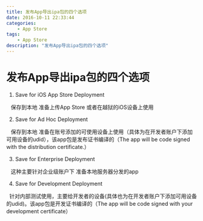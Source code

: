 ```yaml
---
title: 发布App导出ipa包的四个选项
date: 2016-10-11 22:33:44
categories:
	- App Store
tags:
	- App Store
description: "发布App导出ipa包的四个选项"
---
```


# 发布App导出ipa包的四个选项

1. Save for iOS App Store Deployment

   保存到本地 准备上传App Store 或者在越狱的iOS设备上使用

2. Save for Ad Hoc Deployment

   保存到本地 准备在账号添加的可使用设备上使用（具体为在开发者账户下添加可用设备的udid），该app包是发布证书编译的（The app will be code signed with the distribution certificate.）

3. Save for Enterprise Deployment

   这种主要针对企业级账户下 准备本地服务器分发的app

4. Save for Development Deployment

  针对内部测试使用，主要给开发者的设备(具体也为在开发者账户下添加可用设备的udid)。该app包是开发证书编译的（The app will be code signed with your development certificate）

